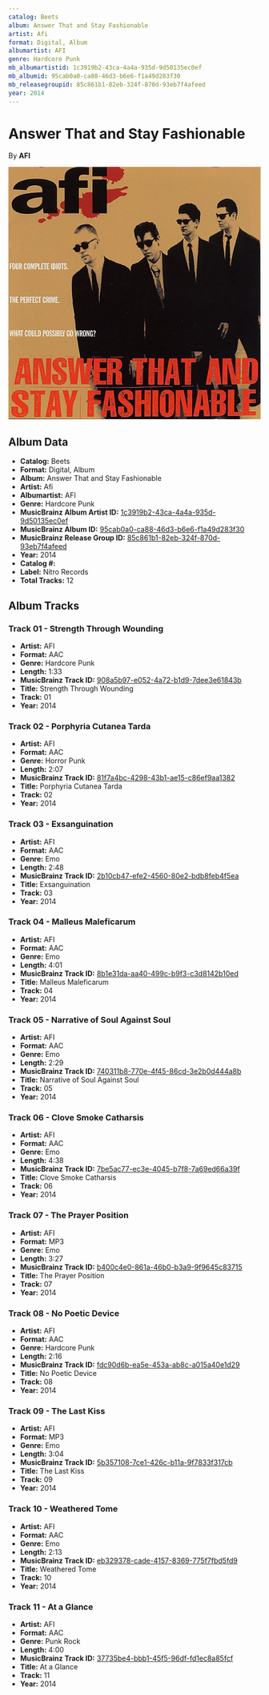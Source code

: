 ```yaml
---
catalog: Beets
album: Answer That and Stay Fashionable
artist: Afi
format: Digital, Album
albumartist: AFI
genre: Hardcore Punk
mb_albumartistid: 1c3919b2-43ca-4a4a-935d-9d50135ec0ef
mb_albumid: 95cab0a0-ca88-46d3-b6e6-f1a49d283f30
mb_releasegroupid: 85c861b1-82eb-324f-870d-93eb7f4afeed
year: 2014
---
```


# Answer That and Stay Fashionable

By **AFI**

![](../../assets/beetscovers/Afi-Answer_That_and_Stay_Fashionable.jpg)

## Album Data

- **Catalog:** Beets
- **Format:** Digital, Album
- **Album:** Answer That and Stay Fashionable
- **Artist:** Afi
- **Albumartist:** AFI
- **Genre:** Hardcore Punk
- **MusicBrainz Album Artist ID:** [1c3919b2-43ca-4a4a-935d-9d50135ec0ef](https://musicbrainz.org/artist/1c3919b2-43ca-4a4a-935d-9d50135ec0ef)
- **MusicBrainz Album ID:** [95cab0a0-ca88-46d3-b6e6-f1a49d283f30](https://musicbrainz.org/release/95cab0a0-ca88-46d3-b6e6-f1a49d283f30)
- **MusicBrainz Release Group ID:** [85c861b1-82eb-324f-870d-93eb7f4afeed](https://musicbrainz.org/release-group/85c861b1-82eb-324f-870d-93eb7f4afeed)
- **Year:** 2014
- **Catalog #:** 
- **Label:** Nitro Records
- **Total Tracks:** 12

## Album Tracks

### Track 01 - Strength Through Wounding

- **Artist:** AFI
- **Format:** AAC
- **Genre:** Hardcore Punk
- **Length:** 1:33
- **MusicBrainz Track ID:** [908a5b97-e052-4a72-b1d9-7dee3e61843b](https://musicbrainz.org/recording/908a5b97-e052-4a72-b1d9-7dee3e61843b)
- **Title:** Strength Through Wounding
- **Track:** 01
- **Year:** 2014

### Track 02 - Porphyria Cutanea Tarda

- **Artist:** AFI
- **Format:** AAC
- **Genre:** Horror Punk
- **Length:** 2:07
- **MusicBrainz Track ID:** [81f7a4bc-4298-43b1-ae15-c86ef9aa1382](https://musicbrainz.org/recording/81f7a4bc-4298-43b1-ae15-c86ef9aa1382)
- **Title:** Porphyria Cutanea Tarda
- **Track:** 02
- **Year:** 2014

### Track 03 - Exsanguination

- **Artist:** AFI
- **Format:** AAC
- **Genre:** Emo
- **Length:** 2:48
- **MusicBrainz Track ID:** [2b10cb47-efe2-4560-80e2-bdb8feb4f5ea](https://musicbrainz.org/recording/2b10cb47-efe2-4560-80e2-bdb8feb4f5ea)
- **Title:** Exsanguination
- **Track:** 03
- **Year:** 2014

### Track 04 - Malleus Maleficarum

- **Artist:** AFI
- **Format:** AAC
- **Genre:** Emo
- **Length:** 4:01
- **MusicBrainz Track ID:** [8b1e31da-aa40-499c-b9f3-c3d8142b10ed](https://musicbrainz.org/recording/8b1e31da-aa40-499c-b9f3-c3d8142b10ed)
- **Title:** Malleus Maleficarum
- **Track:** 04
- **Year:** 2014

### Track 05 - Narrative of Soul Against Soul

- **Artist:** AFI
- **Format:** AAC
- **Genre:** Emo
- **Length:** 2:29
- **MusicBrainz Track ID:** [740311b8-770e-4f45-86cd-3e2b0d444a8b](https://musicbrainz.org/recording/740311b8-770e-4f45-86cd-3e2b0d444a8b)
- **Title:** Narrative of Soul Against Soul
- **Track:** 05
- **Year:** 2014

### Track 06 - Clove Smoke Catharsis

- **Artist:** AFI
- **Format:** AAC
- **Genre:** Emo
- **Length:** 4:38
- **MusicBrainz Track ID:** [7be5ac77-ec3e-4045-b7f8-7a69ed66a39f](https://musicbrainz.org/recording/7be5ac77-ec3e-4045-b7f8-7a69ed66a39f)
- **Title:** Clove Smoke Catharsis
- **Track:** 06
- **Year:** 2014

### Track 07 - The Prayer Position

- **Artist:** AFI
- **Format:** MP3
- **Genre:** Emo
- **Length:** 3:27
- **MusicBrainz Track ID:** [b400c4e0-861a-46b0-b3a9-9f9645c83715](https://musicbrainz.org/recording/b400c4e0-861a-46b0-b3a9-9f9645c83715)
- **Title:** The Prayer Position
- **Track:** 07
- **Year:** 2014

### Track 08 - No Poetic Device

- **Artist:** AFI
- **Format:** AAC
- **Genre:** Hardcore Punk
- **Length:** 2:16
- **MusicBrainz Track ID:** [fdc90d6b-ea5e-453a-ab8c-a015a40e1d29](https://musicbrainz.org/recording/fdc90d6b-ea5e-453a-ab8c-a015a40e1d29)
- **Title:** No Poetic Device
- **Track:** 08
- **Year:** 2014

### Track 09 - The Last Kiss

- **Artist:** AFI
- **Format:** MP3
- **Genre:** Emo
- **Length:** 3:04
- **MusicBrainz Track ID:** [5b357108-7ce1-426c-b11a-9f7833f317cb](https://musicbrainz.org/recording/5b357108-7ce1-426c-b11a-9f7833f317cb)
- **Title:** The Last Kiss
- **Track:** 09
- **Year:** 2014

### Track 10 - Weathered Tome

- **Artist:** AFI
- **Format:** AAC
- **Genre:** Emo
- **Length:** 2:13
- **MusicBrainz Track ID:** [eb329378-cade-4157-8369-775f7fbd5fd9](https://musicbrainz.org/recording/eb329378-cade-4157-8369-775f7fbd5fd9)
- **Title:** Weathered Tome
- **Track:** 10
- **Year:** 2014

### Track 11 - At a Glance

- **Artist:** AFI
- **Format:** AAC
- **Genre:** Punk Rock
- **Length:** 4:00
- **MusicBrainz Track ID:** [37735be4-bbb1-45f5-96df-fd1ec8a85fcf](https://musicbrainz.org/recording/37735be4-bbb1-45f5-96df-fd1ec8a85fcf)
- **Title:** At a Glance
- **Track:** 11
- **Year:** 2014

